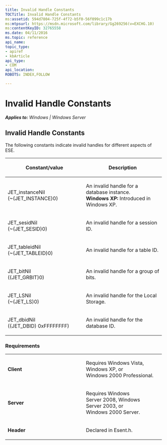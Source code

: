 ```yaml
---
title: Invalid Handle Constants
TOCTitle: Invalid Handle Constants
ms:assetid: 594d7804-725f-4f72-b5f0-56f099c1c17b
ms:mtpsurl: https://msdn.microsoft.com/library/Gg269256(v=EXCHG.10)
ms:contentKeyID: 32765558
ms.date: 04/11/2016
ms.topic: reference
api_name: 
topic_type: 
- apiref
- kbArticle
api_type: 
- COM
api_location: 
ROBOTS: INDEX,FOLLOW

---
```


# Invalid Handle Constants


_**Applies to:** Windows | Windows Server_

## Invalid Handle Constants

The following constants indicate invalid handles for different aspects of ESE.

<table>
<colgroup>
<col style="width: 50%" />
<col style="width: 50%" />
</colgroup>
<thead>
<tr class="header">
<th><p>Constant/value</p></th>
<th><p>Description</p></th>
</tr>
</thead>
<tbody>
<tr class="odd">
<td><p>JET_instanceNil<br />
(~(JET_INSTANCE)0)</p></td>
<td><p>An invalid handle for a database instance.<br />
<strong>Windows XP:</strong> Introduced in Windows XP.</p></td>
</tr>
<tr class="even">
<td><p>JET_sesidNil<br />
(~(JET_SESID)0)</p></td>
<td><p>An invalid handle for a session ID.</p></td>
</tr>
<tr class="odd">
<td><p>JET_tableidNil<br />
(~(JET_TABLEID)0)</p></td>
<td><p>An invalid handle for a table ID.</p></td>
</tr>
<tr class="even">
<td><p>JET_bitNil<br />
((JET_GRBIT)0)</p></td>
<td><p>An invalid handle for a group of bits.</p></td>
</tr>
<tr class="odd">
<td><p>JET_LSNil<br />
(~(JET_LS)0)</p></td>
<td><p>An invalid handle for the Local Storage.</p></td>
</tr>
<tr class="even">
<td><p>JET_dbidNil<br />
((JET_DBID) 0xFFFFFFFF)</p></td>
<td><p>An invalid handle for the database ID.</p></td>
</tr>
</tbody>
</table>


### Requirements

<table>
<colgroup>
<col style="width: 50%" />
<col style="width: 50%" />
</colgroup>
<tbody>
<tr class="odd">
<td><p><strong>Client</strong></p></td>
<td><p>Requires Windows Vista, Windows XP, or Windows 2000 Professional.</p></td>
</tr>
<tr class="even">
<td><p><strong>Server</strong></p></td>
<td><p>Requires Windows Server 2008, Windows Server 2003, or Windows 2000 Server.</p></td>
</tr>
<tr class="odd">
<td><p><strong>Header</strong></p></td>
<td><p>Declared in Esent.h.</p></td>
</tr>
</tbody>
</table>

